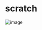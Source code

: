 # scratch

![image](https://user-images.githubusercontent.com/67953588/156488921-3c0ca770-99b5-440f-9b6a-006289501a3a.png)

